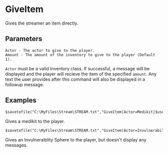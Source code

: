 # GiveItem

Gives the streamer an item directly.

## Parameters
```
Actor - The actor to give to the player.
Amount - The amount of the inventory to give to the player (Default 1).
```

`Actor` must be a valid Inventory class. If successful, a message will be displayed and the player will recieve the item of the specified `amount`. Any text the user provides after this command will also be displayed in a followup message.

## Examples

```
$savetofile("C:\MyFiles\Stream\STREAM.txt","GiveItem|Actor=Medikit|$username|$dummyormsg")
```
Gives a medikit to the player.

```
$savetofile("C:\MyFiles\Stream\STREAM.txt","GiveItem|Actor=InvulnerabilitySphere,NoNotify=true|$username|$dummyormsg")
```
Gives an Invulneraiblity Sphere to the player, but doesn't display any messages.
